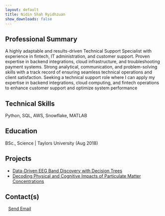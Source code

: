 ```yaml
---
layout: default
title: Nidin Shah Ryidhzuan
show_downloads: false
---
```


## Professional Summary
A highly adaptable and results-driven Technical Support Specialist with experience in fintech, IT administration, and
customer support. Proven expertise in backend integrations, cloud infrastructure, and troubleshooting payment
systems. Strong analytical, communication, and problem-solving skills with a track record of ensuring seamless
technical operations and client satisfaction. Seeking a technical support role where I can apply my expertise in backend
integrations, cloud computing, and fintech operations to enhance customer support and optimize system performance


## Technical Skills
Python, SQL, AWS, Snowflake, MATLAB

## Education
BSc., Science | Taylors University (Aug 2018)

## Projects
- [Data-Driven EEG Band Discovery with Decision Trees](https://www.mdpi.com/1424-8220/22/8/3048)
- [Decoding Physical and Cognitive Impacts of Particulate Matter Concentrations](https://www.mdpi.com/1424-8220/22/11/4240)

## Contact(s)
  <a href="mailto:nidinshah@outlook.com" class="fancy-btn" aria-label="Send Email" style="font-size: 14px; padding: 6px 10px;">
  <i class="fas fa-envelope" style="font-size: 12px;"></i> Send Email
</a>
